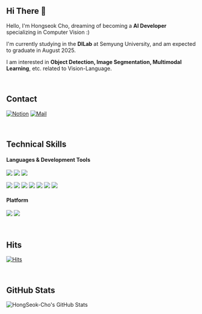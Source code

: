 
## Hi There 👋 
Hello, I'm Hongseok Cho, dreaming of becoming a **AI Developer** specializing in Computer Vision :)

I'm currently studying in the **DILab** at Semyung University, and am expected to graduate in August 2025.

I am interested in **Object Detection, Image Segmentation, Multimodal Learning**, etc. related to Vision-Language.

<br/>

## Contact
[![Notion](https://img.shields.io/badge/Notion-000000?style=flat-square&logo=Notion&logoColor=white)](https://secret-slip-7a0.notion.site/HongSeok-Cho-17c3b25eed5a8011a766f330b51c039b)
[![Mail](https://img.shields.io/badge/dvelopfutureman@gmail.com-e10915?style=flat-square&logo=Gmail&logoColor=white)](dvelopfutureman@gmail.com)



<br/>


## Technical Skills 
#### Languages & Development Tools
<img src="https://img.shields.io/badge/Python-3776AB?style=flat-square&logo=Python&logoColor=white"/> <img src="https://img.shields.io/badge/Pytorch-EE4C2C?style=flat-square&logo=Pytorch&logoColor=white"/> <img src="https://img.shields.io/badge/TensorFlow-FF6F00?style=flat-square&logo=TensorFlow&logoColor=white"/> 

<img src="https://img.shields.io/badge/PyCharm-000000?style=flat-square&logo=PyCharm&logoColor=white"/> <img src="https://img.shields.io/badge/VSCode-007ACC?style=flat-square&logo=Visual Studio Code&logoColor=white"/> <img src="https://img.shields.io/badge/Anaconda-44A833?style=flat-square&logo=Anaconda&logoColor=white"/> <img src="https://img.shields.io/badge/Jupyter-F37626?style=flat-square&logo=Jupyter&logoColor=white"/> <img src="https://img.shields.io/badge/Google Colab-F9AB00?style=flat-square&logo=Google Colab&logoColor=white"/> <img src="https://img.shields.io/badge/Streamlit-FF4B4B?style=flat-square&logo=Streamlit&logoColor=white"/>
 <img src="https://img.shields.io/badge/MySQL-4479A1?style=flat-square&logo=MySQL&logoColor=white"/> 


#### Platform
<img src="https://img.shields.io/badge/Windows-0078D6?style=flat-square&logo=Windows&logoColor=white"/> <img src="https://img.shields.io/badge/Linux-FCC624?style=flat-square&logo=Linux&logoColor=white"/> 

<br/>

## Hits
[![Hits](https://hits.seeyoufarm.com/api/count/incr/badge.svg?url=https%3A%2F%2Fgithub.com%2FCho-Hong-Seok&count_bg=%2379C83D&title_bg=%23555555&icon=&icon_color=%23E7E7E7&title=hits&edge_flat=false)](https://hits.seeyoufarm.com)          

<br/>

## GitHub Stats
![HongSeok-Cho's GitHub Stats](https://github-readme-stats.vercel.app/api?username=Cho-Hong-Seok&show_icons=true&theme=swift)


